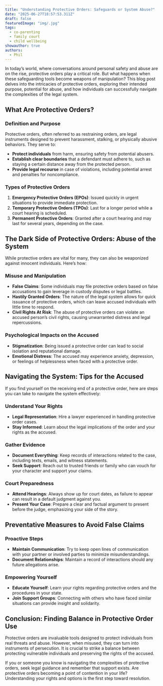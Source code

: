 ```yaml
---
title: "Understanding Protective Orders: Safeguards or System Abuse?"
date: "2025-06-27T18:57:53.311Z"
draft: false
featuredImage: "img/.jpg"
tags:
  - co-parenting
  - family court
  - child wellbeing
showauthor: true
authors:
  - Phil
---
```




In today’s world, where conversations around personal safety and abuse are on the rise, protective orders play a critical role. But what happens when these safeguarding tools become weapons of manipulation? This blog post delves into the intricacies of protective orders, exploring their intended purpose, potential for abuse, and how individuals can successfully navigate the complexities of the legal system.

## What Are Protective Orders?

### Definition and Purpose

Protective orders, often referred to as restraining orders, are legal instruments designed to prevent harassment, stalking, or physically abusive behaviors. They serve to:

- **Protect individuals** from harm, ensuring safety from potential abusers.
- **Establish clear boundaries** that a defendant must adhere to, such as staying a certain distance away from the protected person.
- **Provide legal recourse** in case of violations, including potential arrest and penalties for noncompliance.

### Types of Protective Orders

1. **Emergency Protective Orders (EPOs)**: Issued quickly in urgent situations to provide immediate protection.
2. **Temporary Protective Orders (TPOs)**: Last for a longer period while a court hearing is scheduled.
3. **Permanent Protective Orders**: Granted after a court hearing and may last for several years, depending on the case.

## The Dark Side of Protective Orders: Abuse of the System

While protective orders are vital for many, they can also be weaponized against innocent individuals. Here’s how:

### Misuse and Manipulation

- **False Claims**: Some individuals may file protective orders based on false accusations to gain leverage in custody disputes or legal battles.
- **Hastily Granted Orders**: The nature of the legal system allows for quick issuance of protective orders, which can leave accused individuals with little time to respond.
- **Civil Rights At Risk**: The abuse of protective orders can violate an accused person’s civil rights, causing unwarranted distress and legal repercussions.

### Psychological Impacts on the Accused

- **Stigmatization**: Being issued a protective order can lead to social isolation and reputational damage.
- **Emotional Distress**: The accused may experience anxiety, depression, or feelings of helplessness when faced with a protective order.

## Navigating the System: Tips for the Accused

If you find yourself on the receiving end of a protective order, here are steps you can take to navigate the system effectively:

### Understand Your Rights

- **Legal Representation**: Hire a lawyer experienced in handling protective order cases.
- **Stay Informed**: Learn about the legal implications of the order and your rights as the accused.

### Gather Evidence 

- **Document Everything**: Keep records of interactions related to the case, including texts, emails, and witness statements.
- **Seek Support**: Reach out to trusted friends or family who can vouch for your character and support your claims.

### Court Preparedness

- **Attend Hearings**: Always show up for court dates, as failure to appear can result in a default judgment against you.
- **Present Your Case**: Prepare a clear and factual argument to present before the judge, emphasizing your side of the story.

## Preventative Measures to Avoid False Claims

### Proactive Steps

- **Maintain Communication**: Try to keep open lines of communication with your partner or involved parties to minimize misunderstandings.
- **Document Relationships**: Maintain a record of interactions should any future allegations arise.

### Empowering Yourself

- **Educate Yourself**: Learn your rights regarding protective orders and the procedures in your state.
- **Join Support Groups**: Connecting with others who have faced similar situations can provide insight and solidarity.

## Conclusion: Finding Balance in Protective Order Use

Protective orders are invaluable tools designed to protect individuals from real threats and abuse. However, when misused, they can turn into instruments of persecution. It is crucial to strike a balance between protecting vulnerable individuals and preserving the rights of the accused. 

If you or someone you know is navigating the complexities of protective orders, seek legal guidance and remember that support exists. Are protective orders becoming a point of contention in your life? Understanding your rights and options is the first step toward resolution.

